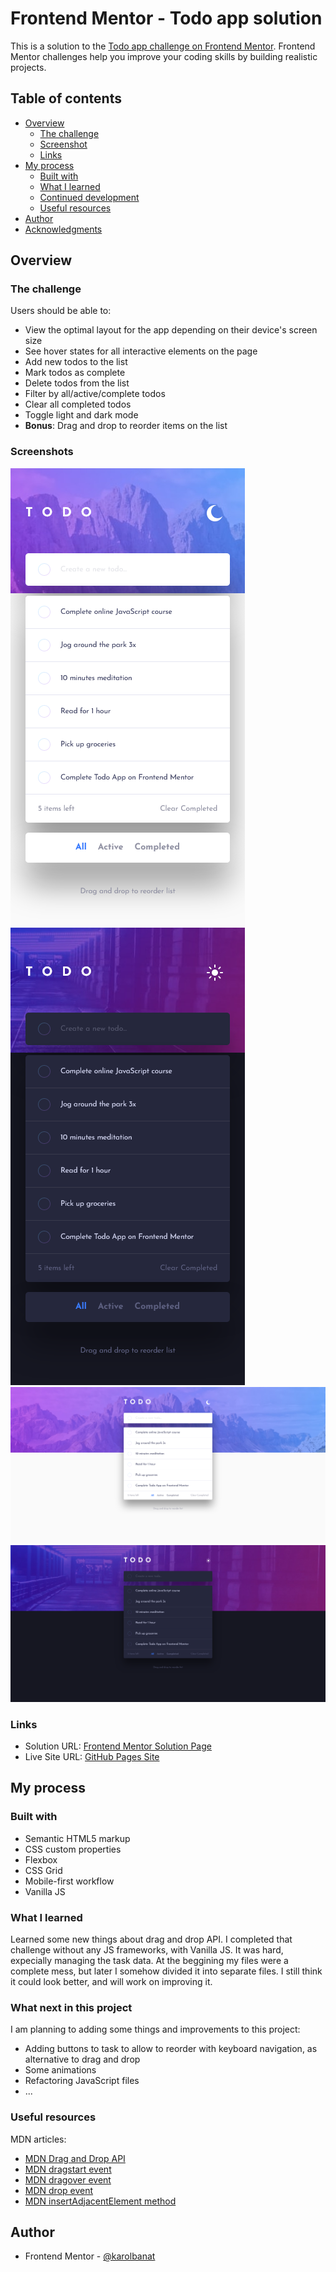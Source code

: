 # Frontend Mentor - Todo app solution

This is a solution to the [Todo app challenge on Frontend Mentor](https://www.frontendmentor.io/challenges/todo-app-Su1_KokOW). Frontend Mentor challenges help you improve your coding skills by building realistic projects.

## Table of contents

- [Overview](#overview)
  - [The challenge](#the-challenge)
  - [Screenshot](#screenshot)
  - [Links](#links)
- [My process](#my-process)
  - [Built with](#built-with)
  - [What I learned](#what-i-learned)
  - [Continued development](#continued-development)
  - [Useful resources](#useful-resources)
- [Author](#author)
- [Acknowledgments](#acknowledgments)

## Overview

### The challenge

Users should be able to:

- View the optimal layout for the app depending on their device's screen size
- See hover states for all interactive elements on the page
- Add new todos to the list
- Mark todos as complete
- Delete todos from the list
- Filter by all/active/complete todos
- Clear all completed todos
- Toggle light and dark mode
- **Bonus**: Drag and drop to reorder items on the list

### Screenshots

![](./screenshots/screenshot-mobile-light.png)
![](./screenshots/screenshot-mobile-dark.png)
![](./screenshots/screenshot-desktop-light.png)
![](./screenshots/screenshot-desktop-dark.png)

### Links

- Solution URL: [Frontend Mentor Solution Page](https://your-solution-url.com)
- Live Site URL: [GitHub Pages Site](https://your-live-site-url.com)

## My process

### Built with

- Semantic HTML5 markup
- CSS custom properties
- Flexbox
- CSS Grid
- Mobile-first workflow
- Vanilla JS

### What I learned

Learned some new things about drag and drop API.
I completed that challenge without any JS frameworks, with Vanilla JS. It was hard, expecially managing the task data. At the beggining my files were a complete mess, but later I somehow divided it into separate files. I still think it could look better, and will work on improving it.

### What next in this project

I am planning to adding some things and improvements to this project:

- Adding buttons to task to allow to reorder with keyboard navigation, as alternative to drag and drop
- Some animations
- Refactoring JavaScript files
- ...

### Useful resources

MDN articles:

- [MDN Drag and Drop API](https://developer.mozilla.org/en-US/docs/Web/API/HTML_Drag_and_Drop_API)
- [MDN dragstart event](https://developer.mozilla.org/en-US/docs/Web/API/HTMLElement/dragstart_event)
- [MDN dragover event](https://developer.mozilla.org/en-US/docs/Web/API/HTMLElement/dragover_event)
- [MDN drop event](https://developer.mozilla.org/en-US/docs/Web/API/HTMLElement/drop_event)
- [MDN insertAdjacentElement method](https://developer.mozilla.org/en-US/docs/Web/API/Element/insertAdjacentElement)

## Author

- Frontend Mentor - [@karolbanat](https://www.frontendmentor.io/profile/karolbanat)

